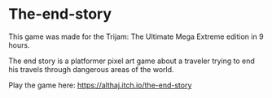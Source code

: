 # The-end-story
This game was made for the Trijam: The Ultimate Mega Extreme edition in 9 hours.

The end story is a platformer pixel art game about a traveler trying to end his travels through dangerous areas of the world.

Play the game here: https://althaj.itch.io/the-end-story
